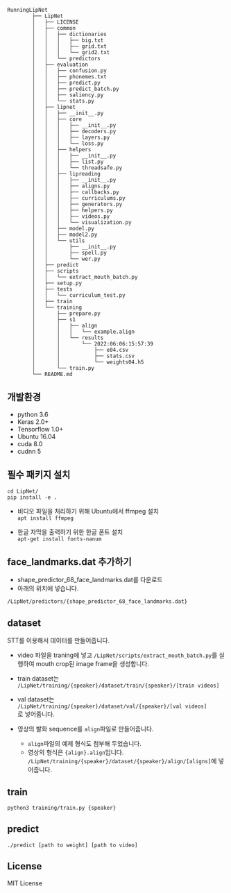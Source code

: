 
```
RunningLipNet
        ├── LipNet
        │   ├── LICENSE
        │   ├── common
        │   │   ├── dictionaries
        │   │   │   ├── big.txt
        │   │   │   ├── grid.txt
        │   │   │   └── grid2.txt
        │   │   └── predictors
        │   ├── evaluation
        │   │   ├── confusion.py
        │   │   ├── phonemes.txt
        │   │   ├── predict.py
        │   │   ├── predict_batch.py
        │   │   ├── saliency.py
        │   │   └── stats.py
        │   ├── lipnet
        │   │   ├── __init__.py
        │   │   ├── core
        │   │   │   ├── __init__.py
        │   │   │   ├── decoders.py
        │   │   │   ├── layers.py
        │   │   │   └── loss.py
        │   │   ├── helpers
        │   │   │   ├── __init__.py
        │   │   │   ├── list.py
        │   │   │   └── threadsafe.py
        │   │   ├── lipreading
        │   │   │   ├── __init__.py
        │   │   │   ├── aligns.py
        │   │   │   ├── callbacks.py
        │   │   │   ├── curriculums.py
        │   │   │   ├── generators.py
        │   │   │   ├── helpers.py
        │   │   │   ├── videos.py
        │   │   │   └── visualization.py
        │   │   ├── model.py
        │   │   ├── model2.py
        │   │   └── utils
        │   │       ├── __init__.py
        │   │       ├── spell.py
        │   │       └── wer.py
        │   ├── predict
        │   ├── scripts
        │   │   └── extract_mouth_batch.py
        │   ├── setup.py
        │   ├── tests
        │   │   └── curriculum_test.py
        │   ├── train
        │   └── training
        │       ├── prepare.py
        │       ├── s1
        │       │   ├── align
        │       │   │   └── example.align
        │       │   └── results
        │       │       └── 2022:06:06:15:57:39
        │       │           ├── e04.csv
        │       │           ├── stats.csv
        │       │           └── weights04.h5
        │       └── train.py
        └── README.md
```

  
## 개발환경
* python 3.6
* Keras 2.0+
* Tensorflow 1.0+
* Ubuntu 16.04  
*  cuda 8.0  
*  cudnn 5
  

## 필수 패키지 설치
```
cd LipNet/
pip install -e .
```
* 비디오 파일을 처리하기 위해 Ubuntu에서 ffmpeg 설치  
``apt install ffmpeg``  

* 한글 자막을 출력하기 위한 한글 폰트 설치  
``apt-get install fonts-nanum``

## face_landmarks.dat 추가하기  
* shape_predictor_68_face_landmarks.dat를 다운로드  
* 아래의 위치에 넣습니다. 

``/LipNet/predictors/{shape_predictor_68_face_landmarks.dat}`` 

## dataset  
  
STT를 이용해서 데이터를 만들어줍니다.  
  
* video 파일을 traning에 넣고 ``/LipNet/scripts/extract_mouth_batch.py``를 실행하여 mouth crop된 image frame을 생성합니다.  

* train dataset는
`` /LipNet/training/{speaker}/dataset/train/{speaker}/[train videos]``  
* val dataset는  
``/LipNet/training/{speaker}/dataset/val/{speaker}/[val videos]``  
로 넣어줍니다.  
  
* 영상의 발화 sequence를 ``align``파일로 만들어줍니다.  
  * ``align``파일의 예제 형식도 첨부해 두었습니다.
  * 영상의 형식은 ``{align}.align``입니다.
``/LipNet/training/{speaker}/dataset/{speaker}/align/[aligns]``에 넣어줍니다.
  
  
## train  
```
python3 training/train.py {speaker}
```

## predict  
```
./predict [path to weight] [path to video]
```


## License
MIT License
